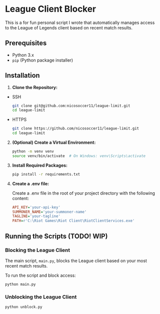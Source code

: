 # League Client Blocker

This is a for fun personal script I wrote that automatically manages access to the League of Legends client based on recent match results.

## Prerequisites

- Python 3.x
- `pip` (Python package installer)

## Installation

1. **Clone the Repository:**

- SSH
    ```sh    
    git clone git@github.com:nicosoccer11/league-limit.git
    cd league-limit
    ```
    
- HTTPS
    ```sh
    git clone https://github.com/nicosoccer11/league-limit.git
    cd league-limit
    ```

2. **(Optional) Create a Virtual Environment:**

    ```sh
    python -m venv venv
    source venv/bin/activate  # On Windows: venv\Scripts\activate
    ```

3. **Install Required Packages:**

    ```sh
    pip install -r requirements.txt
    ```

4. **Create a .env file:**

    Create a .env file in the root of your project directory with the following content:

    ```ini
    API_KEY='your-api-key'
    SUMMONER_NAME='your-summoner-name'
    TAGLINE='your-tagline'
    PATH=r'C:\Riot Games\Riot Client\RiotClientServices.exe'
    ```
## Running the Scripts (TODO! WIP)

### Blocking the League Client

The main script, `main.py`, blocks the League client based on your most recent match results. 

To run the script and block access:

```sh
python main.py
```

### Unblocking the League Client

```sh
python unblock.py
```